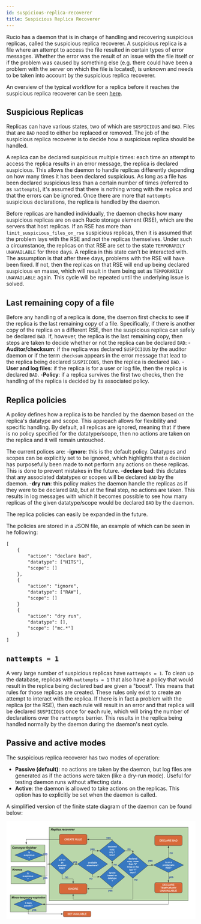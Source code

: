 ```yaml
---
id: suspicious-replica-recoverer
title: Suspicious Replica Recoverer
---
```


Rucio has a daemon that is in charge of handling and recovering suspicious replicas, called the suspicious replica recoverer. A suspicious replica is a file where an attempt to access the file resulted in certain types of error messages. Whether the error was the result of an issue with the file itself or if the problem was caused by something else (e.g. there could have been a problem with the server on which the file is located), is unknown and needs to be taken into account by the suspicious replica recoverer.

An overview of the typical workflow for a replica before it reaches the suspicious replica recoverer can be seen [here](https://rucio.cern.ch/documentation/started/concepts/replica_workflow/).

## Suspicious Replicas

Replicas can have various states, two of which are `SUSPICIOUS` and `BAD`. Files that are `BAD` need to either be replaced or removed. The job of the suspicious replica recoverer is to decide how a suspicious replica should be handled. 

A replica can be declared suspicious multiple times: each time an attempt to access the replica results in an error message, the replica is declared suspicious. This allows the daemon to handle replicas differently depending on how many times it has been declared suspicious. As long as a file has been declared suspicious less than a certain number of times (referred to as `nattempts`), it's assumed that there is nothing wrong with the replica and that the errors can be ignored. Once there are more that `nattempts` suspicious declarations, the replica is handled by the daemon.

Before replicas are handled individually, the daemon checks how many suspicious replicas are on each Rucio storage element (RSE), which are the servers that host replicas. If an RSE has more than `limit_suspicious_files_on_rse` suspicious replicas, then it is assumed that the problem lays with the RSE and not the replicas themselves. Under such a circumstance, the replicas on that RSE are set to the state `TEMPORARILY UNAVAILABLE` for three days. A replica in this state can't be interacted with. The assumption is that after three days, problems with the RSE will have been fixed. If not, then the replicas on that RSE will end up being declared suspicious en masse, which will result in them being set as `TEMPORARILY UNAVAILABLE` again. This cycle will be repeated until the underlying issue is solved.

## Last remaining copy of a file

Before any handling of a replica is done, the daemon first checks to see if the replica is the last remaining copy of a file. Specifically, if there is another copy of the replica on a different RSE, then the suspicious replica can safely be declared `BAD`. If, however, the replica is the last remaining copy, then steps are taken to decide whether or not the replica can be declared `BAD`:
-**Auditor/checksum**: if the replica was declared `SUSPICIOUS` by the auditor daemon or if the term `checksum` appears in the error message that lead to the replica being declared `SUSPICIOUS`, then the replica is declared `BAD`.
-**User and log files**: if the replica is for a user or log file, then the replica is declared `BAD`.
-**Policy**: if a replica survives the first two checks, then the handling of the replica is decided by its associated policy.

## Replica policies

A policy defines how a replica is to be handled by the daemon based on the replica's datatype and scope. This approach allows for flexibility and specific handling. By default, all replicas are ignored, meaning that if there is no policy specified for the datatype/scope, then no actions are taken on the replica and it will remain untouched.

The current polices are:
-**ignore**: this is the default policy. Datatypes and scopes can be explicitly set to be ignored, which highlights that a decision has purposefully been made to not perform any actions on these replicas. This is done to prevent mistakes in the future.
-**declare bad**: this dictates that any associated datatypes or scopes will be declared `BAD` by the daemon.
-**dry run**: this policy makes the daemon handle the replicas as if they were to be declared `BAD`, but at the final step, no actions are taken. This results in log messages with which it becomes possible to see how many replicas of the given datatype/scope would be declared `BAD` by the daemon.

The replica policies can easily be expanded in the future.

The policies are stored in a JSON file, an example of which can be seen in he following:

````
[
    {
        "action": "declare bad",
        "datatype": ["HITS"],
        "scope": []
    },
    {
        "action": "ignore",
        "datatype": ["RAW"],
        "scope": []
    }
    {
        "action": "dry run",
        "datatype": [],
        "scope": ["mc.*"]
    }
]
````


## `nattempts = 1`

A very large number of suspicious replicas have `nattempts = 1`. To clean up the database, replicas with `nattempts = 1` that also have a policy that would result in the replica being declared bad are given a "boost". This means that rules for those replicas are created. These rules only exist to create an attempt to interact with the replica. If there is in fact a problem with the replica (or the RSE), then each rule will result in an error and that replica will be declared `SUSPICIOUS` once for each rule, which will bring the number of declarations over the `nattempts` barrier. This results in the replica being handled normally by the daemon during the daemon's next cycle.

## Passive and active modes
The suspicious replica recoverer has two modes of operation:
- **Passive (default)**: no actions are taken by the daemon, but log files are generated as if the actions were taken (like a dry-run mode). Useful for testing daemon runs without affecting data.
- **Active**: the daemon is allowed to take actions on the replicas. This option has to explicitly be set when the daemon is called.


A simplified version of the finite state diagram of the daemon can be found below:

![Suspicious replica recoverer diagram](/img/suspicious_replica_recoverer_diagram.png)